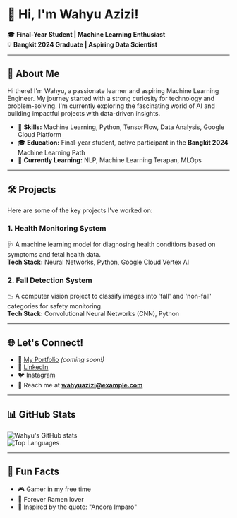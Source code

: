 # 👋 Hi, I'm Wahyu Azizi! 

🎓 **Final-Year Student | Machine Learning Enthusiast**  
💡 **Bangkit 2024 Graduate | Aspiring Data Scientist**  

---

## 🌟 About Me
Hi there! I'm Wahyu, a passionate learner and aspiring Machine Learning Engineer. My journey started with a strong curiosity for technology and problem-solving. I'm currently exploring the fascinating world of AI and building impactful projects with data-driven insights.

- 🧠 **Skills:** Machine Learning, Python, TensorFlow, Data Analysis, Google Cloud Platform  
- 🎓 **Education:** Final-year student, active participant in the **Bangkit 2024** Machine Learning Path  
- 🌱 **Currently Learning:** NLP, Machine Learning Terapan, MLOps  

---

## 🛠️ Projects
Here are some of the key projects I've worked on:  

### **1. Health Monitoring System**  
🩺 A machine learning model for diagnosing health conditions based on symptoms and fetal health data.  
**Tech Stack:** Neural Networks, Python, Google Cloud Vertex AI  

### **2. Fall Detection System**  
📉 A computer vision project to classify images into 'fall' and 'non-fall' categories for safety monitoring.  
**Tech Stack:** Convolutional Neural Networks (CNN), Python  

---

## 🌐 Let's Connect!  
- 📝 [My Portfolio](#) *(coming soon!)*  
- 💼 [LinkedIn](https://www.linkedin.com/in/wahyuazizi)  
- 🐦 [Instagram](https://instagram.com/whyu.zi)  
- 📧 Reach me at **wahyuazizi@example.com**

---

## 📊 GitHub Stats
![Wahyu's GitHub stats](https://github-readme-stats.vercel.app/api?username=wahyuazizi&show_icons=true&theme=radical)  
![Top Languages](https://github-readme-stats.vercel.app/api/top-langs/?username=wahyuazizi&layout=compact&theme=radical)

---

## 🚀 Fun Facts
- 🎮 Gamer in my free time  
- 🍜 Forever Ramen lover  
- 🌟 Inspired by the quote: "Ancora Imparo"  
